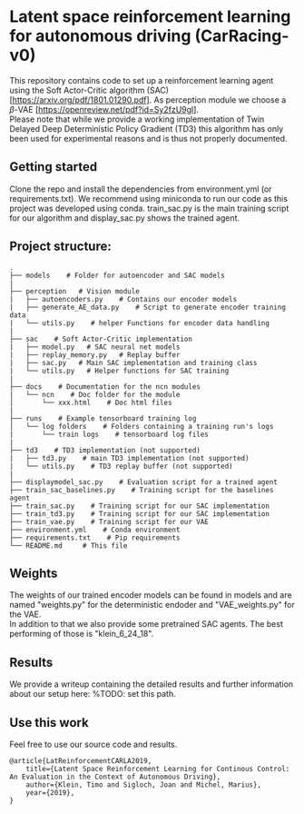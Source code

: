 # Latent space reinforcement learning for autonomous driving (CarRacing-v0)   
This repository contains code to set up a reinforcement learning agent using the Soft Actor-Critic algorithm (SAC) [https://arxiv.org/pdf/1801.01290.pdf]. As perception module we choose a $`\beta`$-VAE [https://openreview.net/pdf?id=Sy2fzU9gl].  
Please note that while we provide a working implementation of Twin Delayed Deep Deterministic Policy Gradient (TD3) this algorithm has only been used for experimental reasons and is thus not properly documented.  


## Getting started  
Clone the repo and install the dependencies from environment.yml (or requirements.txt). We recommend using miniconda to run our code as this project was developed using conda. train_sac.py is the main training script for our algorithm and display_sac.py shows the trained agent. 


## Project structure: 
    
    .
    ├── models    # Folder for autoencoder and SAC models
    |
    ├── perception   # Vision module
    |   ├── autoencoders.py    # Contains our encoder models
    |   ├── generate_AE_data.py    # Script to generate encoder training data
    |   └── utils.py    # helper Functions for encoder data handling
    |
    ├── sac    # Soft Actor-Critic implementation
    |   ├── model.py   # SAC neural net models
    |   ├── replay_memory.py   # Replay buffer
    |   ├── sac.py   # Main SAC implementation and training class
    |   └── utils.py   # Helper functions for SAC training
    |    
    ├── docs    # Documentation for the ncn modules
    |   └── ncn    # Doc folder for the module
    │       └── xxx.html    # Doc html files
    |
    ├── runs    # Example tensorboard training log 
    │   └── log folders    # Folders containing a training run's logs
    |       └── train logs    # tensorboard log files
    |
    ├── td3    # TD3 implementation (not supported)
    |   ├── td3.py    # main TD3 implementation (not supported)
    |   └── utils.py    # TD3 replay buffer (not supported)
    |
    ├── displaymodel_sac.py    # Evaluation script for a trained agent
    ├── train_sac_baselines.py    # Training script for the baselines agent
    ├── train_sac.py    # Training script for our SAC implementation
    ├── train_td3.py    # Training script for our SAC implementation
    ├── train_vae.py    # Training script for our VAE
    ├── environment.yml    # Conda environment
    ├── requirements.txt    # Pip requirements
    └── README.md     # This file


## Weights
The weights of our trained encoder models can be found in models and are named "weights.py" for the deterministic endoder and "VAE_weights.py" for the VAE.  
In addition to that we also provide some pretrained SAC agents. The best performing of those is "klein_6_24_18".  


## Results  
We provide a writeup containing the detailed results and further information about our setup here:
%TODO: set this path.


## Use this work  
Feel free to use our source code and results. 

	@article{LatReinforcementCARLA2019, 
		title={Latent Space Reinforcement Learning for Continous Control: An Evaluation in the Context of Autonomous Driving}, 
		author={Klein, Timo and Sigloch, Joan and Michel, Marius}, 
		year={2019}, 
	}